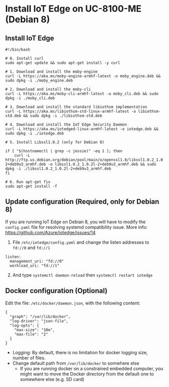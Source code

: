 # Install IoT Edge on UC-8100-ME (Debian 8)

## Install IoT Edge

```shell
#!/bin/bash

# 0. Install curl
sudo apt-get update && sudo apt-get install -y curl

# 1. Download and install the moby-engine
curl -L https://aka.ms/moby-engine-armhf-latest -o moby_engine.deb && sudo dpkg -i ./moby_engine.deb

# 2. Download and install the moby-cli
curl -L https://aka.ms/moby-cli-armhf-latest -o moby_cli.deb && sudo dpkg -i ./moby_cli.deb

# 3. Download and install the standard libiothsm implementation
curl -L https://aka.ms/libiothsm-std-linux-armhf-latest -o libiothsm-std.deb && sudo dpkg -i ./libiothsm-std.deb

# 4. Download and install the IoT Edge Security Daemon
curl -L https://aka.ms/iotedged-linux-armhf-latest -o iotedge.deb && sudo dpkg -i ./iotedge.deb

# 5. Install Libssl1.0.2 (only for Debian 8)

if [ "$(hostnamectl | grep -c jessie)" -eq 1 ]; then
    curl -L http://ftp.us.debian.org/debian/pool/main/o/openssl1.0/libssl1.0.2_1.0.2l-2+deb9u3_armhf.deb -o libssl1.0.2_1.0.2l-2+deb9u3_armhf.deb && sudo dpkg -i ./libssl1.0.2_1.0.2l-2+deb9u3_armhf.deb
fi

# 6. Run apt-get fix
sudo apt-get install -f
```

## Update configuration (Required, only for Debian 8)

If you are running IoT Edge on Debian 8, you will have to modify the `config.yaml` file for resolving systemd compatibility issue. More info: https://github.com/Azure/iotedge/issues/14
 
1. File `/etc/iotedge/config.yaml` and change the listen addresses to `fd://0` and `fd://1`

```
listen:
  management_uri: "fd://0"
  workload_uri: "fd://1"
```

2. And type `systemctl daemon-reload` then `systemctl restart iotedge`


## Docker configuration (Optional)

Edit the file: `/etc/docker/daemon.json`, with the following content:

```
{
  "graph": "/var/lib/docker",
  "log-driver": "json-file",
  "log-opts": {
    "max-size": "10m",
    "max-file": "2"
  }
}
```

- Logging: By default, there is no limitation for docker logging size, number of files.
- Change default path from `/var/lib/docker` to somwhere else
    - If you are running docker on a constrained embedded computer, you might want to move the Docker directory from the default one to somewhere else (e.g. SD card)
